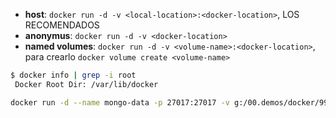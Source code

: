 * **host**:  `docker run -d -v <local-location>:<docker-location>`, LOS RECOMENDADOS
* **anonymus**: `docker run -d -v <docker-location>`
* **named volumes**: `docker run -d -v <volume-name>:<docker-location>`, para crearlo `docker volume create <volume-name>`

```bash
$ docker info | grep -i root
 Docker Root Dir: /var/lib/docker
```


```bash
docker run -d --name mongo-data -p 27017:27017 -v g:/00.demos/docker/99.mis_pruebas:/data/db mongo
```
